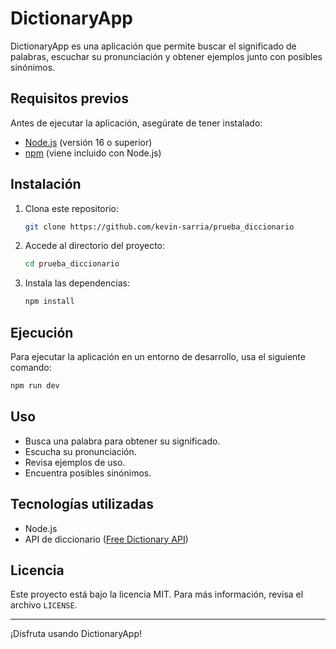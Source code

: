 # DictionaryApp

DictionaryApp es una aplicación que permite buscar el significado de palabras, escuchar su pronunciación y obtener ejemplos junto con posibles sinónimos.

## Requisitos previos

Antes de ejecutar la aplicación, asegúrate de tener instalado:

- [Node.js](https://nodejs.org/) (versión 16 o superior)
- [npm](https://www.npmjs.com/) (viene incluido con Node.js)

## Instalación

1. Clona este repositorio:

   ```sh
   git clone https://github.com/kevin-sarria/prueba_diccionario
   ```

2. Accede al directorio del proyecto:

   ```sh
   cd prueba_diccionario
   ```

3. Instala las dependencias:

   ```sh
   npm install
   ```

## Ejecución

Para ejecutar la aplicación en un entorno de desarrollo, usa el siguiente comando:

```sh
npm run dev
```

## Uso

- Busca una palabra para obtener su significado.
- Escucha su pronunciación.
- Revisa ejemplos de uso.
- Encuentra posibles sinónimos.

## Tecnologías utilizadas

- Node.js
- API de diccionario ([Free Dictionary API](https://dictionaryapi.dev/))

## Licencia

Este proyecto está bajo la licencia MIT. Para más información, revisa el archivo `LICENSE`.

---

¡Disfruta usando DictionaryApp!